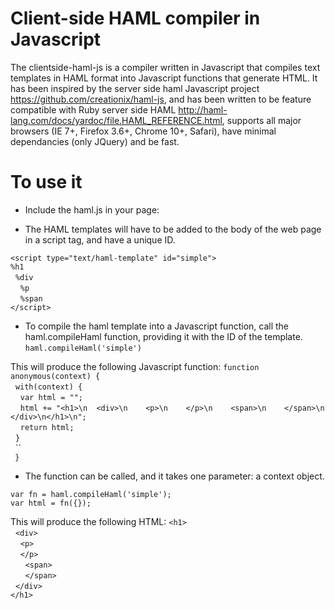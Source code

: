# Client-side HAML compiler in Javascript

The clientside-haml-js is a compiler written in Javascript that compiles text templates in HAML format into Javascript functions that generate HTML. It 
has been inspired by the server side haml Javascript project https://github.com/creationix/haml-js, and has been written to be feature compatible with Ruby server 
side HAML http://haml-lang.com/docs/yardoc/file.HAML_REFERENCE.html, supports all major browsers (IE 7+, Firefox 3.6+, Chrome 10+, Safari), have minimal dependancies
(only JQuery) and be fast.

# To use it

* Include the haml.js in your page:

     <script type="text/javascript" src="js/haml.js"></script>

* The HAML templates will have to be added to the body of the web page in a script tag, and have a unique ID.

`<script type="text/haml-template" id="simple">`<br/>
`%h1`<br/>
&nbsp;&nbsp;`%div`<br/>
&nbsp;&nbsp;&nbsp;&nbsp;`%p`<br/>
&nbsp;&nbsp;&nbsp;&nbsp;`%span`<br/>
`</script>`<br/>

* To compile the haml template into a Javascript function, call the haml.compileHaml function, providing it with the ID of the template.
`haml.compileHaml('simple')`

This will produce the following Javascript function:
`function anonymous(context) {`<br/>
&nbsp;&nbsp;`with(context) {`<br/>
&nbsp;&nbsp;&nbsp;&nbsp;`var html = "";`<br/>
&nbsp;&nbsp;&nbsp;&nbsp;`html += "<h1>\n  <div>\n    <p>\n    </p>\n    <span>\n    </span>\n  </div>\n</h1>\n";`<br/>
&nbsp;&nbsp;&nbsp;&nbsp;`return html;`<br/>
&nbsp;&nbsp;`}`<br/>
&nbsp;&nbsp;``<br/>
` }`<br/>


* The function can be called, and it takes one parameter: a context object.

`var fn = haml.compileHaml('simple');`<br/>
`var html = fn({});`<br/>

This will produce the following HTML:
`<h1>`<br/>
&nbsp;&nbsp;`<div>`<br/>
&nbsp;&nbsp;&nbsp;&nbsp;`<p>`<br/>
&nbsp;&nbsp;&nbsp;&nbsp;`</p>`<br/>
&nbsp;&nbsp;&nbsp;&nbsp;&nbsp;&nbsp;`<span>`<br/>
&nbsp;&nbsp;&nbsp;&nbsp;&nbsp;&nbsp;`</span>`<br/>
&nbsp;&nbsp;`</div>`<br/>
`</h1>`<br/>
